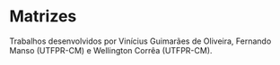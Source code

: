 # Matrizes
<p>Trabalhos desenvolvidos por Vinícius Guimarães de Oliveira, Fernando Manso (UTFPR-CM) e Wellington Corrêa (UTFPR-CM).</p>

